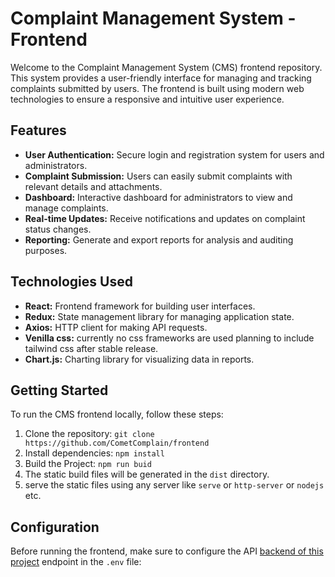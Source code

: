 # Complaint Management System - Frontend

Welcome to the Complaint Management System (CMS) frontend repository. This system provides a user-friendly interface for managing and tracking complaints submitted by users. The frontend is built using modern web technologies to ensure a responsive and intuitive user experience.

## Features

- **User Authentication:** Secure login and registration system for users and administrators.
- **Complaint Submission:** Users can easily submit complaints with relevant details and attachments.
- **Dashboard:** Interactive dashboard for administrators to view and manage complaints.
- **Real-time Updates:** Receive notifications and updates on complaint status changes.
- **Reporting:** Generate and export reports for analysis and auditing purposes.

## Technologies Used

- **React:** Frontend framework for building user interfaces.
- **Redux:** State management library for managing application state.
- **Axios:** HTTP client for making API requests.
- **Venilla css:** currently no css frameworks are used planning to include tailwind css after stable release.
- **Chart.js:** Charting library for visualizing data in reports.

## Getting Started

To run the CMS frontend locally, follow these steps:

1. Clone the repository: `git clone https://github.com/CometComplain/frontend`
2. Install dependencies: `npm install`
3. Build the Project: `npm run buid`
4. The static build files will be generated in the `dist` directory.
5. serve the static files using any server like `serve` or `http-server` or `nodejs` etc.
## Configuration

Before running the frontend, make sure to configure the API [backend of this project](https://github.com/CometComplain/backend) endpoint in the `.env` file: